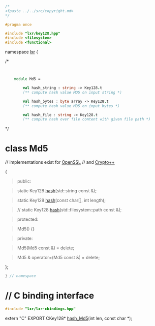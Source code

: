 ```cpp

/*
<fpaste ../../src/copyright.md>
*/

#pragma once

#include "lxr/key128.hpp"
#include <filesystem>
#include <functional>

````

namespace [lxr](namespace.list) {

/*

```fsharp


    module Md5 =

        val hash_string : string -> Key128.t
        (** compute hash value MD5 on input string *)

        val hash_bytes : byte array -> Key128.t
        (** compute hash value MD5 on input bytes *)

        val hash_file : string -> Key128.t
        (** compute hash over file content with given file path *)
```

*/

# class Md5

// implementations exist for [OpenSSL](md5_openssl.cpp.md)
// and [Crypto++](md5_cryptopp.cpp.md)

{

>public:

>static Key128 [hash](md5_functions.cpp.md)(std::string const &);

>static Key128 [hash](md5_functions.cpp.md)(const char[], int length);

>// static Key128 [hash](md5_functions.cpp.md)(std::filesystem::path const &);

>protected:

>Md5() {}

>private:

>Md5(Md5 const &) = delete;

>Md5 & operator=(Md5 const &) = delete;

};

```cpp
} // namespace
```

# // C binding interface
```cpp
#include "lxr/lxr-cbindings.hpp"
```

extern "C" EXPORT
CKey128* [hash_Md5](md5_cbindings.cpp.md)(int len, const char *);
